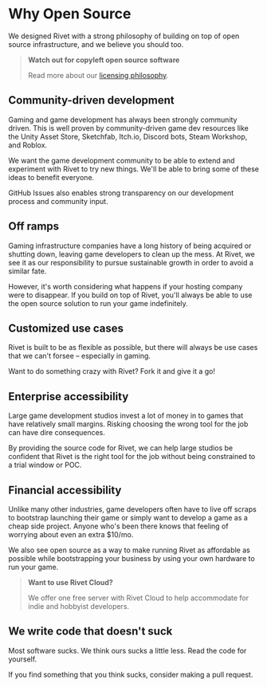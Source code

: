 # Why Open Source

We designed Rivet with a strong philosophy of building on top of open source infrastructure, and we believe you should too.

> **Watch out for copyleft open source software**
>
> Read more about our [licensing philosophy](/docs/philosophy/LICENSING.md).

## Community-driven development

Gaming and game development has always been strongly community driven. This is well proven by community-driven game dev resources like the Unity Asset Store, Sketchfab, Itch.io, Discord bots, Steam Workshop, and Roblox.

We want the game development community to be able to extend and experiment with Rivet to try new things. We'll be able to bring some of these ideas to benefit everyone.

GitHub Issues also enables strong transparency on our development process and community input.

## Off ramps

Gaming infrastructure companies have a long history of being acquired or shutting down, leaving game developers to clean up the mess. At Rivet, we see it as our responsibility to pursue sustainable growth in order to avoid a similar fate.

However, it's worth considering what happens if your hosting company were to disappear. If you build on top of Rivet, you'll always be able to use the open source solution to run your game indefinitely.

## Customized use cases

Rivet is built to be as flexible as possible, but there will always be use cases that we can't forsee – especially in gaming.

Want to do something crazy with Rivet? Fork it and give it a go!

## Enterprise accessibility

Large game development studios invest a lot of money in to games that have relatively small margins. Risking choosing the wrong tool for the job can have dire consequences.

By providing the source code for Rivet, we can help large studios be confident that Rivet is the right tool for the job without being constrained to a trial window or POC.

## Financial accessibility

Unlike many other industries, game developers often have to live off scraps to bootstrap launching their game or simply want to develop a game as a cheap side project. Anyone who's been there knows that feeling of worrying about even an extra $10/mo.

We also see open source as a way to make running Rivet as affordable as possible while bootstrapping your business by using your own hardware to run your game.

> **Want to use Rivet Cloud?**
>
> We offer one free server with Rivet Cloud to help accommodate for indie and hobbyist developers.

## We write code that doesn't suck

Most software sucks. We think ours sucks a little less. Read the code for yourself.

If you find something that you think sucks, consider making a pull request.
